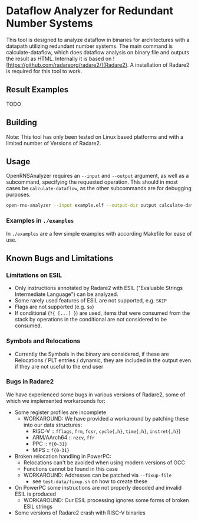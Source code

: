 # Dataflow Analyzer for Redundant Number Systems

This tool is designed to analyze dataflow in binaries for architectures with a datapath utilizing redundant number systems.
The main command is calculate-dataflow, which does dataflow analysis on binary file and outputs the result as HTML.
Internally it is based on ![https://github.com/radareorg/radare2/](Radare2).
A installation of Radare2 is required for this tool to work.

## Result Examples

TODO

## Building

Note: This tool has only been tested on Linux based platforms and with a limited number of Versions of Radare2.

## Usage

OpenRNSAnalyzer requires an `--input` and `--output` argument, as well as a subcommand, specifying the requested operation.
This should in most cases be `calculate-dataflow`, as the other subcommands are for debugging purposes.

```sh
open-rns-analyzer --input example.elf --output-dir output calculate-dataflow
```

### Examples in `./examples`

In `./examples` are a few simple examples with according Makefile for ease of use.

## Known Bugs and Limitations

### Limitations on ESIL

- Only instructions annotated by Radare2 with ESIL ("Evaluable Strings Intermediate Language") can be analyzed.
- Some rarely used features of ESIL are not supported, e.g. `SKIP`
- Flags are not supported (e.g. `$o`)
- If conditional (`?{ [...] }`) are used, items that were consumed from the stack by operations in the conditional are not considered to be consumed.

### Symbols and Relocations

- Currently the Symbols in the binary are considered, if these are Relocations / PLT entries / dynamic, they are included in the output even if they are not useful to the end user

### Bugs in Radare2

We have experienced some bugs in various versions of Radare2, some of which we implemented workarounds for:

- Some register profiles are incomplete
  - WORKAROUND: We have provided a workaround by patching these into our data structures:
    - RISC-V :: `fflags`, `frm`, `fcsr`, `cycle{,h}`, `time{,h}`, `instret{,h}`)
    - ARM/AArch64 :: `nzcv`, `ffr`
    - PPC :: `f{0-31}`
    - MIPS :: `f{0-31}`
- Broken relocation handling in PowerPC:
  - Relocations can't be avoided when using modern versions of GCC
  - Functions cannot be found in this case
  - WORKAROUND: Addresses can be patched via `--fixup-file`
    - see `test-data/fixup.sh` on how to create these
- On PowerPC some instructions are not properly decoded and invalid ESIL is produced
  - WORKAROUND: Our ESIL processing ignores some forms of broken ESIL strings
- Some versions of Radare2 crash with RISC-V binaries
